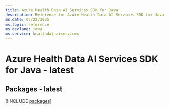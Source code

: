 ```yaml
---
title: Azure Health Data AI Services SDK for Java
description: Reference for Azure Health Data AI Services SDK for Java
ms.date: 07/22/2025
ms.topic: reference
ms.devlang: java
ms.service: healthdataaiservices
---
```

# Azure Health Data AI Services SDK for Java - latest
## Packages - latest
[!INCLUDE [packages](health-data-ai-services-index.md)]